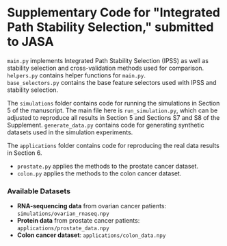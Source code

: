 # Supplementary Code for "Integrated Path Stability Selection," submitted to JASA

`main.py` implements Integrated Path Stability Selection (IPSS) as well as stability selection and cross-validation methods used for comparison.  
`helpers.py` contains helper functions for `main.py`.  
`base_selectors.py` contains the base feature selectors used with IPSS and stability selection.

The `simulations` folder contains code for running the simulations in Section 5 of the manuscript. The main file here is `run_simulation.py`, which can be adjusted to reproduce all results in Section 5 and Sections S7 and S8 of the Supplement. 
`generate_data.py` contains code for generating synthetic datasets used in the simulation experiments.

The `applications` folder contains code for reproducing the real data results in Section 6.  
- `prostate.py` applies the methods to the prostate cancer dataset.  
- `colon.py` applies the methods to the colon cancer dataset.

### **Available Datasets**
- **RNA-sequencing data** from ovarian cancer patients: `simulations/ovarian_rnaseq.npy`
- **Protein data** from prostate cancer patients: `applications/prostate_data.npy`
- **Colon cancer dataset**: `applications/colon_data.npy`
